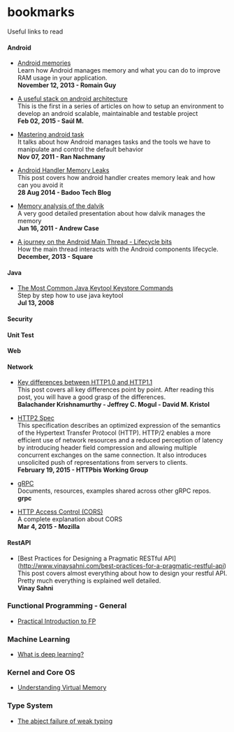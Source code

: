 # bookmarks
Useful links to read


#### Android
- [Android memories](https://speakerdeck.com/romainguy/android-memories) <br>
Learn how Android manages memory and what you can do to improve RAM usage in your application. <br>
**November 12, 2013 - Romain Guy**

- [A useful stack on android architecture](http://saulmm.github.io/2015/02/02/A%20useful%20stack%20on%20android%20%231,%20architecture/?utm_term=0_4eb677ad19-95a2a28863-337838825&utm_content=buffere9dec&utm_medium=social&utm_source=twitter.com&utm_campaign=buffer) <br>
This is the first in a series of articles on how to setup an environment to develop an android scalable, maintainable and testable project <br>
**Feb 02, 2015 - Saúl M.**

- [Mastering android task](http://www.slideshare.net/RanNachmany/manipulating-android-tasks-and-back-stack)<br>
It talks about how Android manages tasks and the tools we have to manipulate and control the default behavior <br>
**Nov 07, 2011 - Ran Nachmany**

- [Android Handler Memory Leaks](https://techblog.badoo.com/blog/2014/08/28/android-handler-memory-leaks?utm_content=bufferd5f63&utm_medium=social&utm_source=twitter.com&utm_campaign=buffer) <br>
This post covers how android handler creates memory leak and how can you avoid it <br>
**28 Aug 2014 - Badoo Tech Blog**

- [Memory analysis of the dalvik](http://www.slideshare.net/SOURCEConference/forensic-memory-analysis-of-androids-dalvik-virtual-machine) <br>
A very good detailed presentation about how dalvik manages the memory <br>
**Jun 16, 2011 - Andrew Case** 

- [A journey on the Android Main Thread - Lifecycle bits](https://corner.squareup.com/2013/12/android-main-thread-2.html) <br>
How the main thread interacts with the Android components lifecycle. <br>
**December, 2013 - Square**

#### Java
- [The Most Common Java Keytool Keystore Commands](https://www.sslshopper.com/article-most-common-java-keytool-keystore-commands.html) <br>
Step by step how to use java keytool <br>
**Jul 13, 2008**

#### Security
 
#### Unit Test

#### Web

#### Network

- [Key differences between HTTP1.0 and HTTP1.1](http://www8.org/w8-papers/5c-protocols/key/key.html) <br>
This post covers all key differences point by point. After reading this post, you will have a good grasp of the differences. <br>
**Balachander Krishnamurthy - 	Jeffrey C. Mogul -	David M. Kristol**

- [HTTP2 Spec](http://http2.github.io/http2-spec/index.html) <br>
This specification describes an optimized expression of the semantics of the Hypertext Transfer Protocol (HTTP). HTTP/2 enables a more efficient use of network resources and a reduced perception of latency by introducing header field compression and allowing multiple concurrent exchanges on the same connection. It also introduces unsolicited push of representations from servers to clients.  <br>
**February 19, 2015 - HTTPbis Working Group**

- [gRPC](https://github.com/grpc/grpc-common) <br>
Documents, resources, examples shared across other gRPC repos. <br>
**grpc**

- [HTTP Access Control (CORS)](https://developer.mozilla.org/en-US/docs/Web/HTTP/Access_control_CORS) <br>
A complete explanation about CORS<br>
**Mar 4, 2015 - Mozilla**

#### RestAPI
- [Best Practices for Designing a Pragmatic RESTful API] (http://www.vinaysahni.com/best-practices-for-a-pragmatic-restful-api) <br>
This post covers almost everything about how to design your restful API. Pretty much everything is explained well detailed. <br>
**Vinay Sahni**

### Functional Programming - General
- [Practical Introduction to FP](http://maryrosecook.com/blog/post/a-practical-introduction-to-functional-programming)

### Machine Learning
- [What is deep learning?](http://getprismatic.com/story/1421371580482)

### Kernel and Core OS
- [Understanding Virtual Memory](http://www.redhat.com/magazine/001nov04/features/vm/)

### Type System
- [The abject failure of weak typing](http://techblog.realestate.com.au/the-abject-failure-of-weak-typing/)
